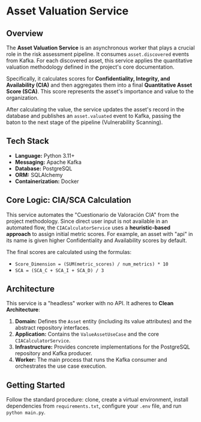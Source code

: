 # Asset Valuation Service

## Overview

The **Asset Valuation Service** is an asynchronous worker that plays a crucial role in the risk assessment pipeline. It consumes `asset.discovered` events from Kafka. For each discovered asset, this service applies the quantitative valuation methodology defined in the project's core documentation.

Specifically, it calculates scores for **Confidentiality, Integrity, and Availability (CIA)** and then aggregates them into a final **Quantitative Asset Score (SCA)**. This score represents the asset's importance and value to the organization.

After calculating the value, the service updates the asset's record in the database and publishes an `asset.valuated` event to Kafka, passing the baton to the next stage of the pipeline (Vulnerability Scanning).

## Tech Stack

- **Language:** Python 3.11+
- **Messaging:** Apache Kafka
- **Database:** PostgreSQL
- **ORM:** SQLAlchemy
- **Containerization:** Docker

## Core Logic: CIA/SCA Calculation

This service automates the "Cuestionario de Valoración CIA" from the project methodology. Since direct user input is not available in an automated flow, the `CIACalculatorService` uses a **heuristic-based approach** to assign initial metric scores. For example, an asset with "api" in its name is given higher Confidentiality and Availability scores by default.

The final scores are calculated using the formulas:
- `Score_Dimension = (SUM(metric_scores) / num_metrics) * 10`
- `SCA = (SCA_C + SCA_I + SCA_D) / 3`

## Architecture

This service is a "headless" worker with no API. It adheres to **Clean Architecture**:

1.  **Domain:** Defines the `Asset` entity (including its value attributes) and the abstract repository interfaces.
2.  **Application:** Contains the `ValueAssetUseCase` and the core `CIACalculatorService`.
3.  **Infrastructure:** Provides concrete implementations for the PostgreSQL repository and Kafka producer.
4.  **Worker:** The main process that runs the Kafka consumer and orchestrates the use case execution.

## Getting Started

Follow the standard procedure: clone, create a virtual environment, install dependencies from `requirements.txt`, configure your `.env` file, and run `python main.py`.